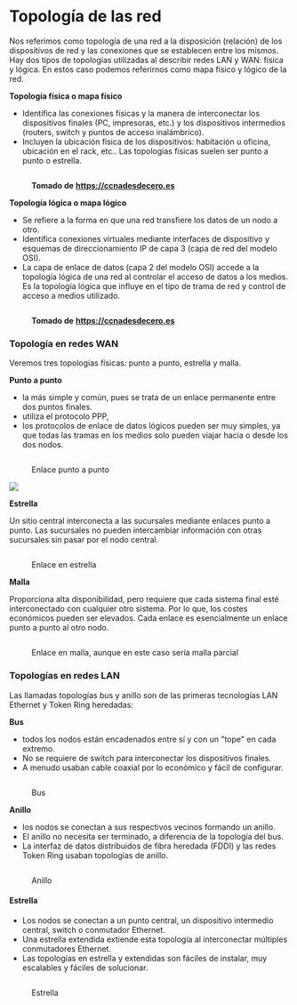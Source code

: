# Topología de las red

Nos referimos como topología de una red a la disposición (relación) de los dispositivos de red y las conexiones que se establecen entre los mismos. Hay dos tipos de topologías utilizadas al describir redes LAN y WAN: física y lógica. En estos caso podemos referirnos como mapa físico y lógico de la red.

**Topología física o mapa físico**

* Identifica las conexiones físicas y la manera de interconectar los dispositivos finales (PC, impresoras, etc.) y los dispositivos intermedios (routers, switch y puntos de acceso inalámbrico).&#x20;
* Incluyen la ubicación física de los dispositivos: habitación u oficina, ubicación en el rack, etc.. Las topologías físicas suelen ser punto a punto o estrella.

<figure><img src="../.gitbook/assets/image (116).png" alt=""><figcaption><p><strong>Tomado de</strong> <a href="https://ccnadesdecero.es"><strong>https://ccnadesdecero.es</strong></a></p></figcaption></figure>

**Topología lógica o mapa lógico**

* Se refiere a la forma en que una red transfiere los datos de un nodo a otro.&#x20;
* Identifica conexiones virtuales mediante interfaces de dispositivo y esquemas de direccionamiento IP de capa 3 (capa de red del modelo OSI).
* La capa de enlace de datos (capa 2 del modelo OSI) accede a la topología lógica de una red al controlar el acceso de datos a los medios. Es la topología lógica que influye en el tipo de trama de red y control de acceso a medios utilizado.

<figure><img src="../.gitbook/assets/image (8) (1) (1) (1) (1) (1) (1).png" alt=""><figcaption><p><strong>Tomado de</strong> <a href="https://ccnadesdecero.es"><strong>https://ccnadesdecero.es</strong></a></p></figcaption></figure>

### Topología en redes WAN

Veremos tres topologías físicas: punto a punto, estrella y malla.

**Punto a punto**&#x20;

* la más simple y común, pues se trata de un enlace permanente entre dos puntos finales.&#x20;
* utiliza el protocolo PPP,&#x20;
* los protocolos de enlace de datos lógicos pueden ser muy simples, ya que todas las tramas en los medios solo pueden viajar hacia o desde los dos nodos.&#x20;

<figure><img src="../.gitbook/assets/image (142).png" alt=""><figcaption><p>Enlace punto a punto</p></figcaption></figure>

![](<../.gitbook/assets/image (145).png>)

**Estrella**

Un sitio central interconecta a las sucursales mediante  enlaces punto a punto. Las sucursales no pueden intercambiar información con otras sucursales sin pasar por el nodo central.

<figure><img src="../.gitbook/assets/image (136).png" alt=""><figcaption><p>Enlace en estrella</p></figcaption></figure>

**Malla**

Proporciona alta disponibilidad, pero requiere que cada sistema final esté interconectado con cualquier otro sistema. Por lo que, los costes  económicos pueden ser elevados. Cada enlace es esencialmente un enlace punto a punto al otro nodo.



<figure><img src="../.gitbook/assets/image (90).png" alt=""><figcaption><p>Enlace en malla, aunque en este caso sería malla parcial</p></figcaption></figure>



### Topologías en redes LAN

Las llamadas topologías bus y anillo son de las primeras tecnologías LAN Ethernet y Token Ring heredadas:

**Bus**

* todos los nodos están encadenados entre sí y con un "tope" en cada extremo.&#x20;
* No se requiere de switch para interconectar los dispositivos finales.&#x20;
* A menudo usaban cable coaxial por lo económico y fácil de configurar.

<figure><img src="../.gitbook/assets/image (96).png" alt=""><figcaption><p>Bus</p></figcaption></figure>

**Anillo**

* los nodos se conectan a sus respectivos vecinos formando un anillo.&#x20;
* El anillo no necesita ser terminado, a diferencia de la topología del bus.&#x20;
* La interfaz de datos distribuidos de fibra heredada (FDDI) y las redes Token Ring usaban topologías de anillo.

<figure><img src="../.gitbook/assets/image (34) (1).png" alt=""><figcaption><p>Anillo</p></figcaption></figure>

#### Estrella

* Los nodos se conectan a un punto central, un dispositivo intermedio central, switch o conmutador Ethernet.&#x20;
* Una estrella extendida extiende esta topología al interconectar múltiples conmutadores Ethernet.&#x20;
* Las topologías en estrella y extendidas son fáciles de instalar, muy escalables  y fáciles de solucionar.

<figure><img src="../.gitbook/assets/image (110).png" alt=""><figcaption><p>Estrella</p></figcaption></figure>

